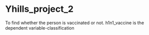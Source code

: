 # Yhills_project_2
To find whether the person is vaccinated or not. h1n1_vaccine is the dependent variable-classification
